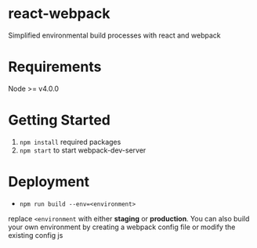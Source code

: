 # react-webpack
Simplified environmental build processes with react and webpack

# Requirements
Node >= v4.0.0

# Getting Started
1. `npm install` required packages
2. `npm start` to start webpack-dev-server

# Deployment
- `npm run build --env=<environment>`

replace `<environment` with either <b>staging</b> or <b>production</b>.
You can also build your own environment by creating a webpack config file or modify the existing config js
